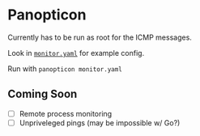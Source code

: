 Panopticon
==========

Currently has to be run as root for the ICMP messages.

Look in [`monitor.yaml`](https://github.com/gtfierro/panopticon/blob/master/monitor.yaml) for example config.

Run with `panopticon monitor.yaml`

## Coming Soon

- [ ] Remote process monitoring
- [ ] Unpriveleged pings (may be impossible w/ Go?)
